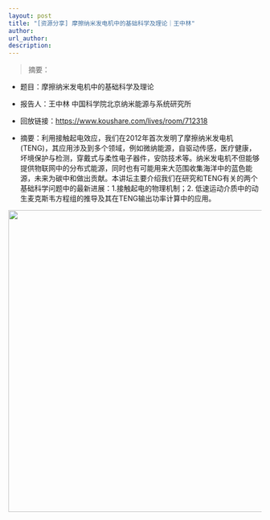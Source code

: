 ```yaml
---
layout: post
title: "[资源分享] 摩擦纳米发电机中的基础科学及理论｜王中林"
author: 
url_author: 
description: 
---
```


> 摘要：

- 题目：摩擦纳米发电机中的基础科学及理论

- 报告人：王中林 中国科学院北京纳米能源与系统研究所

- 回放链接：https://www.koushare.com/lives/room/712318

- 摘要：利用接触起电效应，我们在2012年首次发明了摩擦纳米发电机(TENG)，其应用涉及到多个领域，例如微纳能源，自驱动传感，医疗健康，坏境保护与检测，穿戴式与柔性电子器件，安防技术等。纳米发电机不但能够提供物联网中的分布式能源，同时也有可能用来大范围收集海洋中的蓝色能源，未来为碳中和做出贡献。本讲坛主要介绍我们在研究和TENG有关的两个基础科学问题中的最新进展：1.接触起电的物理机制；2. 低速运动介质中的动生麦克斯韦方程组的推导及其在TENG输出功率计算中的应用。

<p style="text-align:center;" >
<img src="https://cdn.jsdelivr.net/gh/MSPSLab/lab_images/blogs/teng.png" style=" width:600px;"><b></b>
</p>
